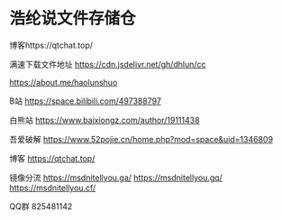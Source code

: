 # 浩纶说文件存储仓
博客https://qtchat.top/

满速下载文件地址 https://cdn.jsdelivr.net/gh/dhlun/cc

https://about.me/haolunshuo

B站 https://space.bilibili.com/497388797

白熊站 https://www.baixiongz.com/author/19111438

吾爱破解 https://www.52pojie.cn/home.php?mod=space&uid=1346809

博客 https://qtchat.top/

镜像分流 https://msdnitellyou.ga/
https://msdnitellyou.gq/
https://msdnitellyou.cf/

QQ群 825481142
